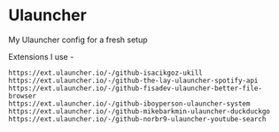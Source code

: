 # Ulauncher
My Ulauncher config for a fresh setup

Extensions I use - 
```
https://ext.ulauncher.io/-/github-isacikgoz-ukill
https://ext.ulauncher.io/-/github-the-lay-ulauncher-spotify-api
https://ext.ulauncher.io/-/github-fisadev-ulauncher-better-file-browser
https://ext.ulauncher.io/-/github-iboyperson-ulauncher-system
https://ext.ulauncher.io/-/github-mikebarkmin-ulauncher-duckduckgo
https://ext.ulauncher.io/-/github-norbr9-ulauncher-youtube-search
```
